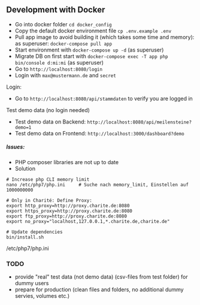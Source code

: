 ## Development with Docker

- Go into docker folder `cd docker_config`
- Copy the default docker environment file `cp .env.example .env`
- Pull app image to avoid building it (which takes some time and memory): as superuser: `docker-compose pull app`
- Start environment with `docker-compose up -d` (as superuser)
- Migrate DB on first start with `docker-compose exec -T app php bin/console d:mi:mi` (as superuser)
- Go to `http://localhost:8080/login`
- Login with `max@mustermann.de` and `secret`

Login:

- Go to `http://localhost:8080/api/stammdaten` to verify you are logged in

Test demo data (no login needed)

- Test demo data on Backend: `http://localhost:8080/api/meilensteine?demo=1`
- Test demo data on Frontend: `http://localhost:3000/dashboard?demo`

##### Issues:

* PHP composer libraries are not up to date
* Solution

```
# Increase php CLI memory limit
nano /etc/php7/php.ini     # Suche nach memory_limit, Einstellen auf 1000000000

# Only in Charité: Define Proxy:
export http_proxy=http://proxy.charite.de:8080
export https_proxy=http://proxy.charite.de:8080
export ftp_proxy=http://proxy.charite.de:8080
export no_proxy="localhost,127.0.0.1,*.charite.de,charite.de"

# Update dependencies
bin/install.sh
```



/etc/php7/php.ini

### TODO
- provide "real" test data (not demo data) (csv-files from test folder) for dummy users
- prepare for production (clean files and folders, no additional dummy servies, volumes etc.)
